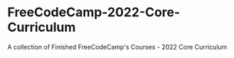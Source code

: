 # FreeCodeCamp-2022-Core-Curriculum
A collection of Finished FreeCodeCamp's Courses - 2022 Core Curriculum
